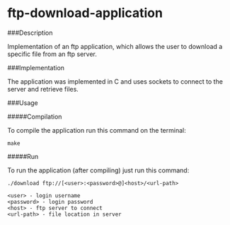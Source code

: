 ftp-download-application
========================

###Description

Implementation of an ftp application, which allows the user to download a specific file from an ftp server.


###Implementation

The application was implemented in C and uses sockets to connect to the server and retrieve files.

###Usage

#####Compilation

To compile the application run this command on the terminal:

`make`

#####Run

To run the application (after compiling) just run this command:
```
./download ftp://[<user>:<password>@]<host>/<url-path>

<user> - login username
<password> - login password
<host> - ftp server to connect
<url-path> - file location in server
```
